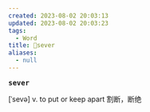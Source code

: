 ```yaml
---
created: 2023-08-02 20:03:13
updated: 2023-08-02 20:03:23
tags:
  - Word
title: 📖sever
aliases:
  - null
---
```


<pre><strong>sever</strong></pre>
[ˈsevə]
v. to put or keep apart 割断，断绝
